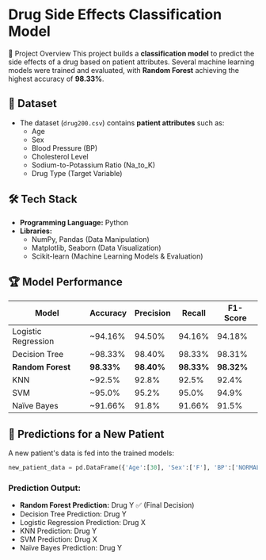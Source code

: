 # Drug Side Effects Classification Model

📌 Project Overview
This project builds a **classification model** to predict the side effects of a drug based on patient attributes. Several machine learning models were trained and evaluated, with **Random Forest** achieving the highest accuracy of **98.33%**.

## 📂 Dataset
- The dataset (`drug200.csv`) contains **patient attributes** such as:
  - Age
  - Sex
  - Blood Pressure (BP)
  - Cholesterol Level
  - Sodium-to-Potassium Ratio (Na_to_K)
  - Drug Type (Target Variable)

## 🛠️ Tech Stack
- **Programming Language:** Python
- **Libraries:**
  - NumPy, Pandas (Data Manipulation)
  - Matplotlib, Seaborn (Data Visualization)
  - Scikit-learn (Machine Learning Models & Evaluation)

## 🏆 Model Performance
| Model                 | Accuracy  | Precision | Recall  | F1-Score |
|----------------------|----------|----------|---------|----------|
| Logistic Regression  | ~94.16%  | 94.50%   | 94.16%  | 94.18%   |
| Decision Tree       | ~98.33%  | 98.40%   | 98.33%  | 98.31%   |
| **Random Forest**    | **98.33%** | **98.40%** | **98.33%** | **98.32%** |
| KNN                 | ~92.5%   | 92.8%    | 92.5%   | 92.4%    |
| SVM                 | ~95.0%   | 95.2%    | 95.0%   | 94.9%    |
| Naïve Bayes         | ~91.66%  | 91.8%    | 91.66%  | 91.5%    |

## 🎯 Predictions for a New Patient
A new patient's data is fed into the trained models:
```python
new_patient_data = pd.DataFrame({'Age':[30], 'Sex':['F'], 'BP':['NORMAL'], 'Cholesterol':['HIGH'], 'Na_to_K':[15.0]})
```
### Prediction Output:
- **Random Forest Prediction:** Drug Y ✅ (Final Decision)
- Decision Tree Prediction: Drug Y
- Logistic Regression Prediction: Drug X
- KNN Prediction: Drug Y
- SVM Prediction: Drug X
- Naïve Bayes Prediction: Drug Y


